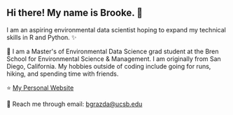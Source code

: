 ## Hi there! My name is Brooke. 👋

I am an aspiring environmental data scientist hoping to expand my technical skills in R and Python. ✨

🌱 I am a Master's of Environmental Data Science grad student at the Bren School for Environmental Science & Management. I am originally from San Diego, California. My hobbies outside of coding include going for runs, hiking, and spending time with friends. 

⭐ [My Personal Website](bgrazda.github.io)

🤙 Reach me through email: bgrazda@ucsb.edu

<!--
**bgrazda/bgrazda** is a ✨ _special_ ✨ repository because its `README.md` (this file) appears on your GitHub profile.

Here are some ideas to get you started:

- 🔭 I’m currently working on ...
- 🌱 I’m currently learning ...
- 👯 I’m looking to collaborate on ...
- 🤔 I’m looking for help with ...
- 💬 Ask me about ...
- 📫 How to reach me: ...
- 😄 Pronouns: ...
- ⚡ Fun fact: ...
-->
